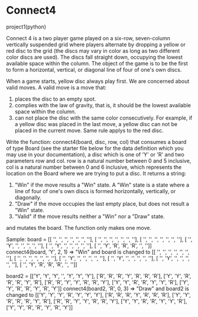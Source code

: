 # Connect4
project1(python)

Connect 4 is a two player game played on a six-row, seven-column vertically suspended grid where players alternate by dropping a yellow or red disc to the grid (the discs may vary in color as long as two different color discs are used). The discs fall straight down, occupying the lowest available space within the column. The object of the game is to be the first to form a horizontal, vertical, or diagonal line of four of one's own discs.

When a game starts, yellow disc always play first. We are concerned about valid moves. A valid move is a move that:
1. places the disc to an empty spot.
2. complies with the law of gravity, that is, it should be the lowest available space within the column.
3. can not place the disc with the same color consecutively. For example, if a yellow disc was placed in the last move, a yellow disc can not be placed in the current move. Same rule applys to the red disc.

Write the function: connect4(board, disc, row, col)
that consumes a board of type Board (see the starter file below for the data definition which you may use in your documentation), a disc which is one of 'Y' or 'R' and two parameters row and col. row is a natural number between 0 and 5 inclusive, col is a natural number between 0 and 6 inclusive, which represents the location on the Board where we are trying to put a disc. It returns a string:

1. "Win" if the move results a "Win" state. A "Win" state is a state where a line of four of one's own discs is formed horizontally, vertically, or diagonally.
2. "Draw" if the move occupies the last empty place, but does not result a "Win" state.
3. "Valid" if the move results neither a "Win" nor a "Draw" state.

and mutates the board. The function only makes one move.

Sample:
board = [[ '',  '',  '',  '',  '',  '',  ''],
         [ '',  '',  '',  '',  '',  '',  ''],
         [ '',  '',  '',  '',  '',  '',  ''],
         [ '', 'Y',  '',  '',  '',  '',  ''],
         [ '', 'Y',  '',  '',  '',  '',  ''],
         [ '', 'Y', 'R', 'R', 'R',  '',  '']]
connect4(board, 'Y', 2, 1) => "Win"
and board is changed to
[[ '',  '',  '',  '',  '',  '',  ''],
 [ '',  '',  '',  '',  '',  '',  ''],
 [ '', 'Y',  '',  '',  '',  '',  ''],
 [ '', 'Y',  '',  '',  '',  '',  ''],
 [ '', 'Y',  '',  '',  '',  '',  ''],
 [ '', 'Y', 'R', 'R', 'R',  '',  '']]

 board2 = [['Y', 'Y', 'Y', '', 'Y', 'Y', 'Y'],
          ['R', 'R', 'R', 'Y', 'R', 'R', 'R'],
          ['Y', 'Y', 'R', 'R', 'R', 'Y', 'R'],
          ['R', 'R', 'Y', 'Y', 'R', 'R', 'Y'],
          ['Y', 'Y', 'R', 'R', 'Y', 'Y', 'R'],
          ['Y', 'Y', 'R', 'R', 'Y', 'R', 'Y']]
connect4(board2, 'R', 0, 3) => "Draw"
and board2 is changed to
[['Y', 'Y', 'Y', 'R', 'Y', 'Y', 'Y'],
 ['R', 'R', 'R', 'Y', 'R', 'R', 'R'],
 ['Y', 'Y', 'R', 'R', 'R', 'Y', 'R'],
 ['R', 'R', 'Y', 'Y', 'R', 'R', 'Y'],
 ['Y', 'Y', 'R', 'R', 'Y', 'Y', 'R'],
 ['Y', 'Y', 'R', 'R', 'Y', 'R', 'Y']]


